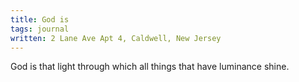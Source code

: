 ```yaml
---
title: God is
tags: journal
written: 2 Lane Ave Apt 4, Caldwell, New Jersey
---
```


God is that light through which all things that have luminance shine.
